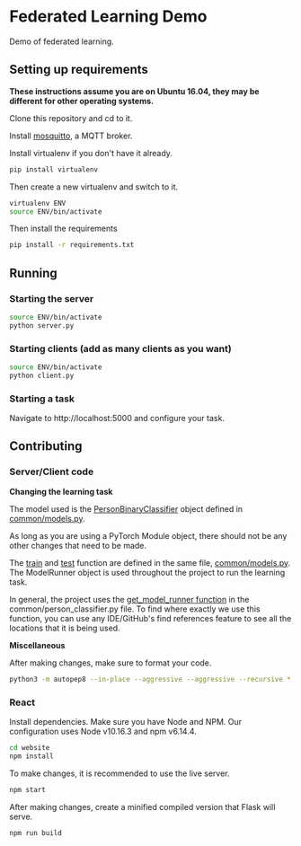 # Federated Learning Demo

Demo of federated learning.

## Setting up requirements

**These instructions assume you are on Ubuntu 16.04, they may be different for other operating systems.**

Clone this repository and cd to it.

Install [mosquitto](https://mosquitto.org/), a MQTT broker.

Install virtualenv if you don't have it already.

```bash
pip install virtualenv
```

Then create a new virtualenv and switch to it.

```bash
virtualenv ENV
source ENV/bin/activate
```

Then install the requirements

```bash
pip install -r requirements.txt
```

## Running

### Starting the server
```bash
source ENV/bin/activate
python server.py
```

### Starting clients (add as many clients as you want)
```bash
source ENV/bin/activate
python client.py
```

### Starting a task
Navigate to http://localhost:5000 and configure your task.

## Contributing

### Server/Client code

**Changing the learning task**

The model used is the [PersonBinaryClassifier](https://github.com/davidzchen-ut/federated-learning-model/blob/a70294382a9e95a57c76d6810d287f57084f83df/common/models.py#L9) object defined in [common/models.py](https://github.com/davidzchen-ut/federated-learning-model/blob/master/common/models.py).

As long as you are using a PyTorch Module object, there should not be any other changes that need to be made. 

The [train](https://github.com/davidzchen-ut/federated-learning-model/blob/a70294382a9e95a57c76d6810d287f57084f83df/common/models.py#L48) and [test](https://github.com/davidzchen-ut/federated-learning-model/blob/a70294382a9e95a57c76d6810d287f57084f83df/common/models.py#L107) function are defined in the same file, [common/models.py](https://github.com/davidzchen-ut/federated-learning-model/blob/master/common/models.py). The ModelRunner object is used throughout the project to run the learning task.

In general, the project uses the [get_model_runner function](https://github.com/davidzchen-ut/federated-learning-model/blob/a70294382a9e95a57c76d6810d287f57084f83df/common/person_classifier.py#L101) in the common/person_classifier.py file. To find where exactly we use this function, you can use any IDE/GitHub's find references feature to see all the locations that it is being used.

**Miscellaneous**

After making changes, make sure to format your code.

```bash
python3 -m autopep8 --in-place --aggressive --aggressive --recursive *.py common utils
```

### React
Install dependencies. Make sure you have Node and NPM. Our configuration uses Node v10.16.3 and npm v6.14.4.
```bash
cd website
npm install
```

To make changes, it is recommended to use the live server.
```bash
npm start
```

After making changes, create a minified compiled version that Flask will serve.
```bash
npm run build
```
